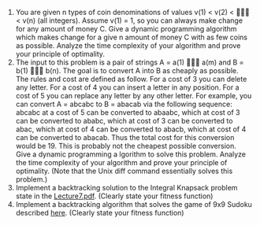 1. You are given n types of coin denominations of values v(1) < v(2) <  < v(n) (all integers). Assume v(1) = 1,
so you can always make change for any amount of money C.  Give a dynamic programming algorithm which makes change for a give
n amount of money C with as few coins as possible. Analyze the time complexity of your algorithm and
prove your principle of optimality.
2. The input to this problem is a pair of strings A = a(1)  a(m) and B = b(1)  b(n). The goal is
to convert A into B as cheaply as possible. The rules and cost are defined as follow. For a cost of 3
you can delete any letter. For a cost of 4 you can insert a letter in any position. For a cost of 5 you
can replace any letter by any other letter. For example, you can convert A = abcabc to B = abacab
via the following sequence: abcabc at a cost of 5 can be converted to abaabc, which at cost of 3 can be converted to
ababc, which at cost of 3 can be converted to abac, which at cost of 4 can be converted to abacb,
which at cost of 4 can be converted to abacab. Thus the total cost for this conversion would be 19.
This is probably not the cheapest possible conversion. Give a dynamic programming a lgorithm to solve this problem.
Analyze the time complexity of your algorithm and prove your principle of optimality.
(Note that the Unix diff command essentially solves this problem.)
3. Implement a backtracking solution to the Integral Knapsack problem state in the [Lecture7.pdf](https://github.com/GWU-KIM-CSCI/6212-Fall-2015/blob/master/lectures/lecture7.pdf). (Clearly state your fitness function)
4. Implement a backtracking algorithm that solves the game of 9x9 Sudoku described [here](http://en.wikipedia.org/wiki/Sudoku). (Clearly state your fitness function)
